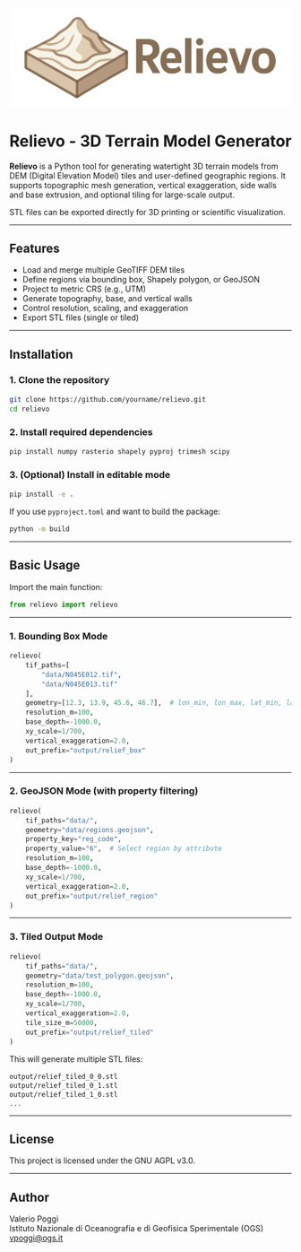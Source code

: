 ![Relievo Logo](logo/relievo_logo.png)

# Relievo - 3D Terrain Model Generator

**Relievo** is a Python tool for generating watertight 3D terrain models 
from DEM (Digital Elevation Model) tiles and user-defined geographic regions. 
It supports topographic mesh generation, vertical exaggeration, 
side walls and base extrusion, and optional tiling for large-scale output.

STL files can be exported directly for 3D printing or scientific visualization.

---

## Features

- Load and merge multiple GeoTIFF DEM tiles
- Define regions via bounding box, Shapely polygon, or GeoJSON
- Project to metric CRS (e.g., UTM)
- Generate topography, base, and vertical walls
- Control resolution, scaling, and exaggeration
- Export STL files (single or tiled)

---

## Installation

### 1. Clone the repository

```bash
git clone https://github.com/yourname/relievo.git
cd relievo
```

### 2. Install required dependencies

```bash
pip install numpy rasterio shapely pyproj trimesh scipy
```

### 3. (Optional) Install in editable mode

```bash
pip install -e .
```

If you use `pyproject.toml` and want to build the package:

```bash
python -m build
```

---

## Basic Usage

Import the main function:

```python
from relievo import relievo
```

---

### 1. Bounding Box Mode

```python
relievo(
    tif_paths=[
        "data/N045E012.tif",
        "data/N045E013.tif"
    ],
    geometry=[12.3, 13.9, 45.6, 46.7],  # lon_min, lon_max, lat_min, lat_max
    resolution_m=100,
    base_depth=-1000.0,
    xy_scale=1/700,
    vertical_exaggeration=2.0,
    out_prefix="output/relief_box"
)
```

---

### 2. GeoJSON Mode (with property filtering)

```python
relievo(
    tif_paths="data/",
    geometry="data/regions.geojson",
    property_key="reg_code",
    property_value="6",  # Select region by attribute
    resolution_m=100,
    base_depth=-1000.0,
    xy_scale=1/700,
    vertical_exaggeration=2.0,
    out_prefix="output/relief_region"
)
```

---

### 3. Tiled Output Mode

```python
relievo(
    tif_paths="data/",
    geometry="data/test_polygon.geojson",
    resolution_m=100,
    base_depth=-1000.0,
    xy_scale=1/700,
    vertical_exaggeration=2.0,
    tile_size_m=50000,
    out_prefix="output/relief_tiled"
)
```

This will generate multiple STL files:

```
output/relief_tiled_0_0.stl
output/relief_tiled_0_1.stl
output/relief_tiled_1_0.stl
...
```

---

## License

This project is licensed under the GNU AGPL v3.0.

---

## Author

Valerio Poggi  
Istituto Nazionale di Oceanografia e di Geofisica Sperimentale (OGS)  
vpoggi@ogs.it
